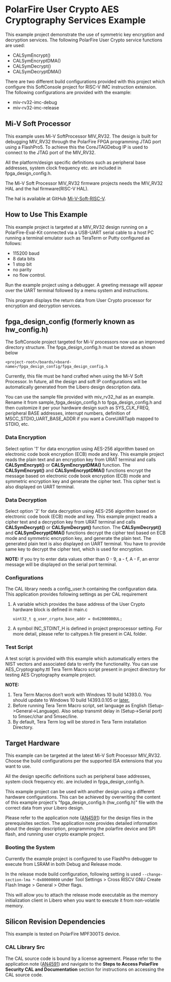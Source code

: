 ﻿
# PolarFire User Crypto AES Cryptography Services Example

This example project demonstrate the use of symmetric key encryption and 
decryption services. The following PolarFire User Crypto service functions are
used:

   - CALSymEncrypt()
   - CALSymEncryptDMA()
   - CALSymDecrypt()
   - CALSymDecryptDMA()
   
There are two different build configurations provided with this project which
configure this SoftConsole project for RISC-V IMC instruction extension. 
The following configurations are provided with the example:

  - miv-rv32-imc-debug
  - miv-rv32-imc-release

## Mi-V Soft Processor

This example uses Mi-V SoftProcessor MIV_RV32. The design is built for debugging
MIV_RV32 through the PolarFire FPGA programming JTAG port using a FlashPro5.
To achieve this the CoreJTAGDebug IP is used to connect to the JTAG port of the
MIV_RV32.

All the platform/design specific definitions such as peripheral base addresses,
system clock frequency etc. are included in fpga_design_config.h.

The Mi-V Soft Processor MIV_RV32 firmware projects needs the MIV_RV32 HAL and 
the hal firmware(RISC-V HAL).

The hal is available at GitHub [Mi-V-Soft-RISC-V](https://mi-v-ecosystem.github.io/redirects/platform).

## How to Use This Example

This example project is targeted at a MIV_RV32 design running on a PolarFire-Eval-Kit
connected via a USB-UART serial cable to a host PC running a terminal emulator
such as TeraTerm or Putty configured as follows:

 - 115200 baud
 - 8 data bits
 - 1 stop bit
 - no parity
 - no flow control.

Run the example project using a debugger. A greeting message will appear over the 
UART terminal followed by a menu system and instructions.

This program displays the return data from User Crypto processor for encryption 
and decryption services.

## fpga_design_config (formerly known as hw_config.h)

The SoftConsole project targeted for Mi-V processors now use an improved
directory structure. The fpga_design_config.h must be stored as shown below

`
    <project-root>/boards/<board-name>/fpga_design_config/fpga_design_config.h
`

Currently, this file must be hand crafted when using the Mi-V Soft Processor.
In future, all the design and soft IP configurations will be automatically
generated from the Libero design description data.

You can use the sample file provided with miv_rv32_hal as an example. Rename it
from sample_fpga_design_config.h to fpga_design_config.h and then customize it
per your hardware design such as SYS_CLK_FREQ, peripheral BASE addresses,
interrupt numbers, definition of MSCC_STDIO_UART_BASE_ADDR if you want a
CoreUARTapb mapped to STDIO, etc.

### Data Encryption

Select option '1' for data encryption using AES-256 algorithm based on electronic
code book encryption (ECB) mode and key. This example project reads the plain 
text and an encryption key from URAT terminal and calls **CALSymEncrypt()** or 
**CALSymEncryptDMA()** function. The **CALSymEncrypt()** and **CALSymEncryptDMA()** 
functions encrypt the message based on electronic code book encryption (ECB) 
mode and symmetric encryption key and generate the cipher text. This cipher
text is also displayed on UART terminal.

### Data Decryption

Select option '2' for data decryption using AES-256 algorithm based on electronic
code book (ECB) mode and key. This example project reads a cipher text and a 
decryption key from URAT terminal and calls **CALSymDecrypt()** or **CALSymDecrypt()**
function. The **CALSymDecrypt()** and **CALSymDecryptDMA()** functions decrypt the 
cipher text based on ECB mode and symmetric encryption key, and generate the 
plain text. The generated plain text is also displayed on UART terminal. You 
have to provide same key to decrypt the cipher text, which is used for encryption.

**NOTE:**
	If you try to enter data values other than 0 - 9, a - f, A - F, an error 
    message will be displayed on the serial port terminal.

### Configurations

The CAL library needs a config_user.h containing the configuration data.
This application provides following settings as per CAL requirement   
  1. A variable which provides the base address of the User Crypto hardware block
     is defined in main.c
     
     `uint32_t g_user_crypto_base_addr = 0x62000000UL;`
     
  2. A symbol INC_STDINT_H is defined in project preprocessor setting. 
     For more detail, please refer to caltypes.h file present in CAL folder.

### Test Script

A test script is provided with this example which automatically enters the NIST
vectors and associated data to verify the functionality. You can use 
AES_Cryptography.ttl Tera Term Macro script present in project directory for 
testing AES Cryptography example project.

**NOTE:**
1. Tera Term Macros don’t work with Windows 10 build 14393.0. You should update
   to Windows 10 build 14393.0.105 or [later.](https://osdn.net/ticket/browse.php?group_id=1412&tid=36526) 
2. Before running Tera Term Macro script, set language as English 
   (Setup->General->Language). Also setup transmit delay in (Setup->Serial port)
   to 5msec/char and 5msec/line.
3. By default, Tera Term log will be stored in Tera Term installation Directory.

## Target Hardware

This example can be targeted at the latest Mi-V Soft Processor MIV_RV32. Choose
the build configurations per the supported ISA extensions that you want to use.

All the design specific definitions such as peripheral base addresses, system
clock frequency etc. are included in fpga_design_config.h. 

This example project can be used with another design using a different hardware
configurations. This can be achieved by overwriting the content of this example
project's "fpga_design_config.h (hw_config.h)" file with the correct data from
your Libero design.

Please refer to the application note ([AN4591](https://www.microchip.com/en-us/application-notes/an4591))
for the design files in the prerequisites section. The application note provides
detailed information about the design description, programming the polarfire
device and SPI flash, and running user crypto example project.

### Booting the System

Currently the example project is configured to use FlashPro debugger to execute 
from LSRAM in both Debug and Release mode.

In the release mode build configuration, following setting is used
`--change-section-lma *-0x80000000` under
Tool Settings > Cross RISCV GNU Create Flash Image > General > Other flags. 

This will allow you to attach the release mode executable as the memory 
initialization client in Libero when you want to execute it from non-volatile
memory. 

## Silicon Revision Dependencies

This example is tested on PolarFire MPF300TS device.

### CAL Library Src

The CAL source code is bound by a license agreement. Please refer to the
application note ([AN4591](https://www.microchip.com/en-us/application-notes/an4591))
and navigate to the **Steps to Access PolarFire Security CAL and Documentation**
section for instructions on accessing the CAL source code.